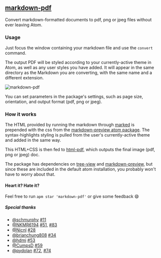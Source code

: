 ## [markdown-pdf](https://atom.io/packages/markdown-pdf)

Convert markdown-formatted documents to pdf, png or jpeg files without ever leaving Atom.

### Usage
Just focus the window containing your markdown file and use the `convert` command.

The output PDF will be styled according to your currently-active theme in Atom, as well as any user styles you have added. It will appear in the same directory as the Markdown you are converting, with the same name and a different extension.

![markdown-pdf](https://raw.githubusercontent.com/travs/markdown-pdf/master/assets/testpdf.png)

You can set parameters in the package's settings, such as page size, orientation, and output format (pdf, png or jpeg).

### How it works

The HTML provided by running the markdown through [marked](https://www.npmjs.org/package/marked) is prepended with the css from the [markdown-preview atom package](https://github.com/atom/markdown-preview). The syntax-highlights styling is pulled from the user's currently-active theme and added in the same way.

This HTML+CSS is then fed to [html-pdf](https://www.npmjs.org/package/html-pdf), which outputs the final image (pdf, png or jpeg) doc.

The package has dependencies on [tree-view](https://github.com/atom/tree-view) and [markdown-preview](https://github.com/atom/markdown-preview), but since these are included in the default atom installation, you probably won't have to worry about that.

#### Heart it? Hate it?
Feel free to run `apm star 'markdown-pdf'` or give some feedback :smile:

##### Special thanks

- [@schmurphy](https://github.com/NKMR6194) [#11](https://github.com/travs/markdown-pdf/pull/11)
- [@NKMR6194](https://github.com/NKMR6194) [#51](https://github.com/travs/markdown-pdf/pull/51), [#83](https://github.com/travs/markdown-pdf/pull/83)
- [@Nicnl](https://github.com/Nicnl) [#28](https://github.com/travs/markdown-pdf/pull/28)
- [@brianchung808](https://github.com/brianchung808) [#34](https://github.com/travs/markdown-pdf/pull/34)
- [@hdmi](https://github.com/hdmi) [#53](https://github.com/travs/markdown-pdf/pull/53)
- [@CumpsD](https://github.com/CumpsD) [#59](https://github.com/travs/markdown-pdf/pull/59)
- [@pydolan](https://github.com/pydolan) [#72](https://github.com/travs/markdown-pdf/pull/72), [#74](https://github.com/travs/markdown-pdf/pull/74)
